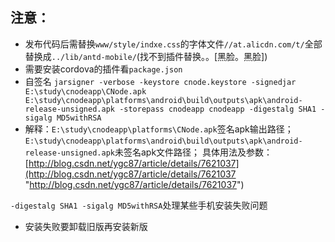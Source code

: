 ## 注意： ##

- 发布代码后需替换`www/style/indxe.css`的字体文件`//at.alicdn.com/t/`全部替换成`../lib/antd-mobile/`(找不到插件替换。。[黑脸。黑脸])
- 需要安装cordova的插件看`package.json`
- 自签名
`jarsigner -verbose -keystore cnode.keystore -signedjar E:\study\cnodeapp\CNode.apk E:\study\cnodeapp\platforms\android\build\outputs\apk\android-release-unsigned.apk -storepass cnodeapp cnodeapp -digestalg SHA1 -sigalg MD5withRSA`
- 解释：`E:\study\cnodeapp\platforms\CNode.apk`签名apk输出路径；
`E:\study\cnodeapp\platforms\android\build\outputs\apk\android-release-unsigned.apk`未签名apk文件路径；
具体用法及参数：[http://blog.csdn.net/ygc87/article/details/7621037](http://blog.csdn.net/ygc87/article/details/7621037 "http://blog.csdn.net/ygc87/article/details/7621037")

`-digestalg SHA1 -sigalg MD5withRSA`处理某些手机安装失败问题
- 安装失败要卸载旧版再安装新版